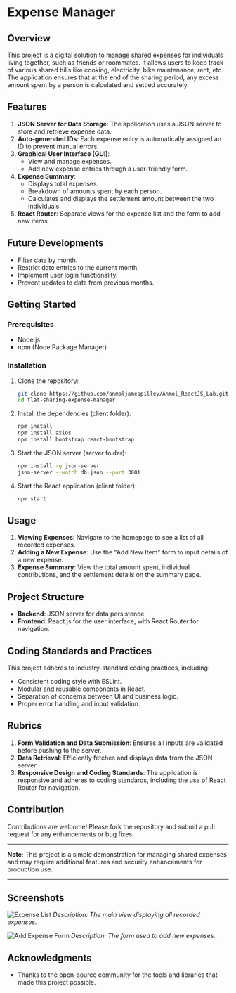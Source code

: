 # Expense Manager

## Overview
This project is a digital solution to manage shared expenses for individuals living together, such as friends or roommates. It allows users to keep track of various shared bills like cooking, electricity, bike maintenance, rent, etc. The application ensures that at the end of the sharing period, any excess amount spent by a person is calculated and settled accurately.

## Features
1. **JSON Server for Data Storage**: The application uses a JSON server to store and retrieve expense data.
2. **Auto-generated IDs**: Each expense entry is automatically assigned an ID to prevent manual errors.
3. **Graphical User Interface (GUI)**:
    - View and manage expenses.
    - Add new expense entries through a user-friendly form.
4. **Expense Summary**:
    - Displays total expenses.
    - Breakdown of amounts spent by each person.
    - Calculates and displays the settlement amount between the two individuals.
5. **React Router**: Separate views for the expense list and the form to add new items.

## Future Developments
- Filter data by month.
- Restrict date entries to the current month.
- Implement user login functionality.
- Prevent updates to data from previous months.

## Getting Started
### Prerequisites
- Node.js
- npm (Node Package Manager)

### Installation
1. Clone the repository:
    ```bash
    git clone https://github.com/anmoljamespilley/Anmol_ReactJS_Lab.git
    cd flat-sharing-expense-manager
    ```
2. Install the dependencies (client folder):
    ```bash
    npm install
    npm install axios
    npm install bootstrap react-bootstrap
    ```
3. Start the JSON server (server folder):
    ```bash
    npm install -g json-server
    json-server --watch db.json --port 3001
    ```
4. Start the React application (client folder):
    ```bash
    npm start
    ```

## Usage
1. **Viewing Expenses**: Navigate to the homepage to see a list of all recorded expenses.
2. **Adding a New Expense**: Use the "Add New Item" form to input details of a new expense.
3. **Expense Summary**: View the total amount spent, individual contributions, and the settlement details on the summary page.

## Project Structure
- **Backend**: JSON server for data persistence.
- **Frontend**: React.js for the user interface, with React Router for navigation.

## Coding Standards and Practices
This project adheres to industry-standard coding practices, including:
- Consistent coding style with ESLint.
- Modular and reusable components in React.
- Separation of concerns between UI and business logic.
- Proper error handling and input validation.

## Rubrics
1. **Form Validation and Data Submission**: Ensures all inputs are validated before pushing to the server.
2. **Data Retrieval**: Efficiently fetches and displays data from the JSON server.
3. **Responsive Design and Coding Standards**: The application is responsive and adheres to coding standards, including the use of React Router for navigation.

## Contribution
Contributions are welcome! Please fork the repository and submit a pull request for any enhancements or bug fixes.

---

**Note**: This project is a simple demonstration for managing shared expenses and may require additional features and security enhancements for production use.

---

## Screenshots

![Expense List](screenshots/expense-list.png)
*Description: The main view displaying all recorded expenses.*

![Add Expense Form](screenshots/add-expense-form.png)
*Description: The form used to add new expenses.*

## Acknowledgments
- Thanks to the open-source community for the tools and libraries that made this project possible.
